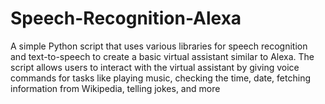 # Speech-Recognition-Alexa
A simple Python script that uses various libraries for speech recognition and text-to-speech to create a basic virtual assistant similar to Alexa. The script allows users to interact with the virtual assistant by giving voice commands for tasks like playing music, checking the time, date, fetching information from Wikipedia, telling jokes, and more
